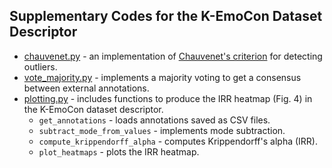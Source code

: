 ## Supplementary Codes for the K-EmoCon Dataset Descriptor
- [chauvenet.py](https://github.com/sotirismos/Emotion-Recognition-Conversations/blob/master/K-EmoCon_SupplementaryCodes/utils/chauvenet.py) - an implementation of [Chauvenet's criterion](https://en.wikipedia.org/wiki/Chauvenet%27s_criterion) for detecting outliers.
- [vote_majority.py](https://github.com/sotirismos/Emotion-Recognition-Conversations/blob/master/K-EmoCon_SupplementaryCodes/utils/vote_majority.py) - implements a majority voting to get a consensus between external annotations.
- [plotting.py](https://github.com/sotirismos/Emotion-Recognition-Conversations/blob/master/K-EmoCon_SupplementaryCodes/utils/plotting.py) - includes functions to produce the IRR heatmap (Fig. 4) in the K-EmoCon dataset descriptor.
    - `get_annotations` - loads annotations saved as CSV files.
    - `subtract_mode_from_values` - implements mode subtraction.
    - `compute_krippendorff_alpha` - computes Krippendorff's alpha (IRR).
    - `plot_heatmaps` - plots the IRR heatmap.
